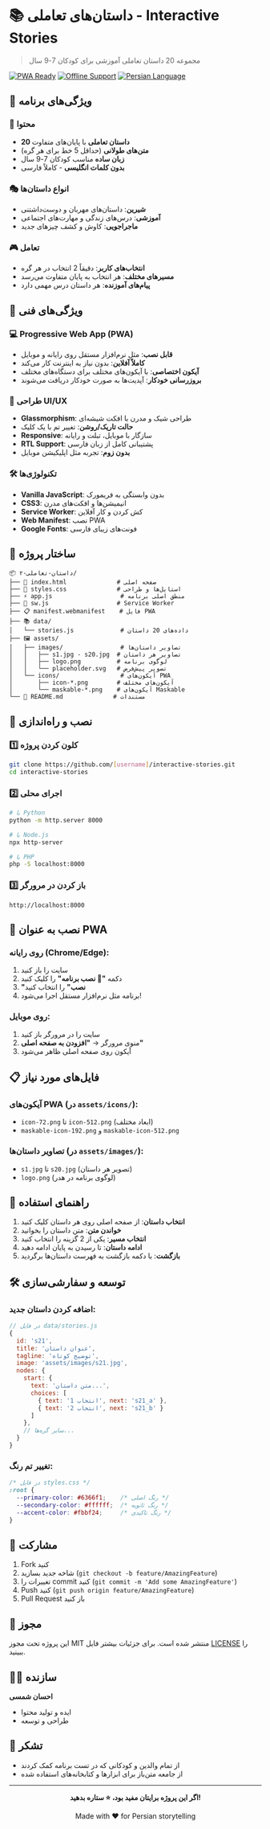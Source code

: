 # 📚 داستان‌های تعاملی - Interactive Stories

> مجموعه 20 داستان تعاملی آموزشی برای کودکان 7-9 سال

[![PWA Ready](https://img.shields.io/badge/PWA-Ready-brightgreen.svg)](https://web.dev/progressive-web-apps/)
[![Offline Support](https://img.shields.io/badge/Offline-Support-blue.svg)](https://developer.mozilla.org/en-US/docs/Web/Progressive_web_apps/Offline_Service_workers)
[![Persian Language](https://img.shields.io/badge/Language-Persian-red.svg)](https://fa.wikipedia.org/wiki/%D9%81%D8%A7%D8%B1%D8%B3%DB%8C)

## 🌟 ویژگی‌های برنامه

### 📖 **محتوا**
- **20 داستان تعاملی** با پایان‌های متفاوت
- **متن‌های طولانی** (حداقل 5 خط برای هر گره)
- **زبان ساده** مناسب کودکان 7-9 سال
- **بدون کلمات انگلیسی** - کاملاً فارسی

### 🎭 **انواع داستان‌ها**
- **شیرین**: داستان‌های مهربان و دوست‌داشتنی
- **آموزشی**: درس‌های زندگی و مهارت‌های اجتماعی  
- **ماجراجویی**: کاوش و کشف چیزهای جدید

### 🎮 **تعامل**
- **انتخاب‌های کاربر**: دقیقاً 2 انتخاب در هر گره
- **مسیرهای مختلف**: هر انتخاب به پایان متفاوت می‌رسد
- **پیام‌های آموزنده**: هر داستان درس مهمی دارد

## 🚀 ویژگی‌های فنی

### 💻 **Progressive Web App (PWA)**
- **قابل نصب**: مثل نرم‌افزار مستقل روی رایانه و موبایل
- **کاملاً آفلاین**: بدون نیاز به اینترنت کار می‌کند
- **آیکون اختصاصی**: با آیکون‌های مختلف برای دستگاه‌های مختلف
- **بروزرسانی خودکار**: آپدیت‌ها به صورت خودکار دریافت می‌شوند

### 🎨 **طراحی UI/UX**
- **Glassmorphism**: طراحی شیک و مدرن با افکت شیشه‌ای
- **حالت تاریک/روشن**: تغییر تم با یک کلیک
- **Responsive**: سازگار با موبایل، تبلت و رایانه
- **RTL Support**: پشتیبانی کامل از زبان فارسی
- **بدون زوم**: تجربه مثل اپلیکیشن موبایل

### 🛠 **تکنولوژی‌ها**
- **Vanilla JavaScript**: بدون وابستگی به فریمورک
- **CSS3**: انیمیشن‌ها و افکت‌های مدرن
- **Service Worker**: کش کردن و کار آفلاین
- **Web Manifest**: نصب PWA
- **Google Fonts**: فونت‌های زیبای فارسی

## 📁 ساختار پروژه

```
📦 داستان-تعاملی-۲/
├── 📄 index.html              # صفحه اصلی
├── 🎨 styles.css              # استایل‌ها و طراحی
├── ⚡ app.js                   # منطق اصلی برنامه
├── 🔧 sw.js                   # Service Worker
├── 📋 manifest.webmanifest    # فایل PWA
├── 📚 data/
│   └── stories.js             # داده‌های 20 داستان
├── 🖼️ assets/
│   ├── images/                # تصاویر داستان‌ها
│   │   ├── s1.jpg - s20.jpg  # تصاویر هر داستان
│   │   ├── logo.png          # لوگوی برنامه
│   │   └── placeholder.svg   # تصویر پیش‌فرض
│   └── icons/                 # آیکون‌های PWA
│       ├── icon-*.png        # آیکون‌های مختلف
│       └── maskable-*.png    # آیکون‌های Maskable
└── 📖 README.md              # مستندات
```

## 🚀 نصب و راه‌اندازی

### 1️⃣ **کلون کردن پروژه**
```bash
git clone https://github.com/[username]/interactive-stories.git
cd interactive-stories
```

### 2️⃣ **اجرای محلی**
```bash
# با Python
python -m http.server 8000

# با Node.js
npx http-server

# با PHP
php -S localhost:8000
```

### 3️⃣ **باز کردن در مرورگر**
```
http://localhost:8000
```

## 📱 نصب به عنوان PWA

### **روی رایانه (Chrome/Edge):**
1. سایت را باز کنید
2. دکمه **"📱 نصب برنامه"** را کلیک کنید
3. **"نصب"** را انتخاب کنید
4. برنامه مثل نرم‌افزار مستقل اجرا می‌شود!

### **روی موبایل:**
1. سایت را در مرورگر باز کنید
2. منوی مرورگر → **"افزودن به صفحه اصلی"**
3. آیکون روی صفحه اصلی ظاهر می‌شود

## 📋 فایل‌های مورد نیاز

### **آیکون‌های PWA** (در `assets/icons/`):
- `icon-72.png` تا `icon-512.png` (ابعاد مختلف)
- `maskable-icon-192.png` و `maskable-icon-512.png`

### **تصاویر داستان‌ها** (در `assets/images/`):
- `s1.jpg` تا `s20.jpg` (تصویر هر داستان)
- `logo.png` (لوگوی برنامه در هدر)

## 🎯 راهنمای استفاده

1. **انتخاب داستان**: از صفحه اصلی روی هر داستان کلیک کنید
2. **خواندن متن**: متن داستان را بخوانید
3. **انتخاب مسیر**: یکی از 2 گزینه را انتخاب کنید
4. **ادامه داستان**: تا رسیدن به پایان ادامه دهید
5. **بازگشت**: با دکمه بازگشت به فهرست داستان‌ها برگردید

## 🛠️ توسعه و سفارشی‌سازی

### **اضافه کردن داستان جدید:**
```javascript
// در فایل data/stories.js
{
  id: 's21',
  title: 'عنوان داستان',
  tagline: 'توضیح کوتاه',
  image: 'assets/images/s21.jpg',
  nodes: {
    start: {
      text: 'متن داستان...',
      choices: [
        { text: 'انتخاب 1', next: 's21_a' },
        { text: 'انتخاب 2', next: 's21_b' }
      ]
    },
    // سایر گره‌ها...
  }
}
```

### **تغییر تم رنگ:**
```css
/* در فایل styles.css */
:root {
  --primary-color: #6366f1;    /* رنگ اصلی */
  --secondary-color: #ffffff;  /* رنگ ثانویه */
  --accent-color: #fbbf24;     /* رنگ تاکیدی */
}
```

## 🤝 مشارکت

1. Fork کنید
2. شاخه جدید بسازید (`git checkout -b feature/AmazingFeature`)
3. تغییرات را commit کنید (`git commit -m 'Add some AmazingFeature'`)
4. Push کنید (`git push origin feature/AmazingFeature`)
5. Pull Request باز کنید

## 📄 مجوز

این پروژه تحت مجوز MIT منتشر شده است. برای جزئیات بیشتر فایل [LICENSE](LICENSE) را ببینید.

## 👨‍💻 سازنده

**احسان شمسی**
- ایده و تولید محتوا
- طراحی و توسعه

## 🙏 تشکر

- از تمام والدین و کودکانی که در تست برنامه کمک کردند
- از جامعه متن‌باز برای ابزارها و کتابخانه‌های استفاده شده

---

<div align="center">

**اگر این پروژه برایتان مفید بود، ⭐ ستاره بدهید!**

Made with ❤️ for Persian storytelling

</div>
